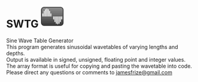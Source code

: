# SWTG <img src="https://github.com/jimfrize/SWTG/blob/master/SWTG.png" width="60" height="60"><br/>
Sine Wave Table Generator<br/>
This program generates sinusoidal wavetables of varying lengths and depths.<br/>
Output is available in signed, unsigned, floating point and integer values.<br/>
The array format is useful for copying and pasting the wavetable into code.<br/>
Please direct any questions or comments to jamesfrize@gmail.com
